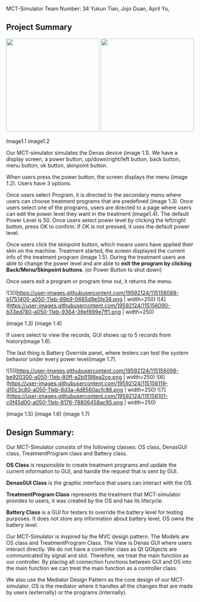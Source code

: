 MCT-Simulator
Team Number: 34
Yukun Tian, Jojo Duan, April Yu,


## Project Summary

<img src="https://user-images.githubusercontent.com/19592124/115156080-a7531580-a050-11eb-8683-ec88edf616bf.png" width="250">
<img src="https://user-images.githubusercontent.com/19592124/115156082-aa4e0600-a050-11eb-8122-a53c1769b58d.png" width="250">

Image1.1 					image1.2

Our MCT-simulator simulates the Denas device (image 1.1). We have a display screen, a power button, up/down/right/left button, back button, menu button, ok button, skinpoint button.

 When users press the power button, the screen displays the menu (image 1.2). Users have 3 options. 

Once users select Program, it is directed to the secondary menu where users can choose treatment programs that are predefined (image 1.3). Once users select one of the programs, users are directed to a page where users can edit the power level they want in the treatment (image1.4). The default Power Level is 50. Once users select power level by clicking the left/right button, press OK to confirm. If OK is not pressed, it uses the default power level. 

Once users click the skinpoint button, which means users have applied their skin on the machine. Treatment started, the screen displayed the current info of the treatment program (image 1.5). During the treatment users are able to change the power level and are able to **exit the program by clicking Back/Menu/Skinpoint buttons**. (or Power Button to shut down) 

Once users exit a program or program time out, it returns the menu.


![3](https://user-images.githubusercontent.com/19592124/115156088-b1751400-a050-11eb-99b9-0665d9e5fe38.png | width=250)
![4](https://user-images.githubusercontent.com/19592124/115156090-b33ed780-a050-11eb-9364-39ef899e7ff1.png  | width=250)


(image 1.3)				    (image 1.4)

If users select to view the records, GUI shows up to 5 records from history(image 1.6).

The last thing is Battery Override panel, where testers can test the system behavior under every power level(image 1.7).  



![5](https://user-images.githubusercontent.com/19592124/115156098-be920300-a050-11eb-80ff-a2b9198ea2ce.png | width=250)
![6](https://user-images.githubusercontent.com/19592124/115156119-d10c3c80-a050-11eb-8d3a-4d8560acfc86.png | width=250)
![7](https://user-images.githubusercontent.com/19592124/115156101-c0f45d00-a050-11eb-8176-78806458ac95.png  | width=250)


(image 1.5)				(image 1.6)			(image 1.7)


## 


## Design Summary: 

Our MCT-Simulator consists of the following classes: OS class, DenasGUI class, TreatmentProgram class and Battery class. 

**OS Class** is responsible to create treatment programs and update the current information to GUI, and handle the request that is sent by GUI.

**DenasGUI Class**  is the graphic interface that users can interact with the OS.

**TreatmentProgram Class** represents the treatment that MCT-simulator provides to users, it was created by the OS and has its lifecycle.

 

**Battery Class** is a GUI for testers to override the battery level for testing purposes. It does not store any information about battery level, OS owns the battery level. 

Our MCT-Simulator is inspired by the MVC design pattern. The Models are OS class and TreatmentProgram Class. The View is Denas GUI where users interact directly. We do not have a controller class as Qt QObjects are communicated by signal and slot. Therefore, we treat the main function as our controller. By placing all connection functions between GUI and OS into the main function we can treat the main function as a controller class.

We also use the Mediator Design Pattern as the core design of our MCT-simulator. OS is the mediator where it handles all the changes that are made by users (externally) or the programs (internally).
